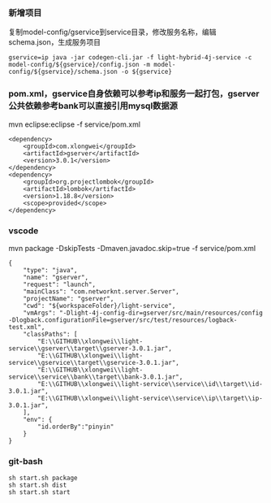### 新增项目
复制model-config/gservice到service目录，修改服务名称，编辑schema.json，生成服务项目
```
gservice=ip java -jar codegen-cli.jar -f light-hybrid-4j-service -c model-config/${gservice}/config.json -m model-config/${gservice}/schema.json -o ${gservice}
```

### pom.xml，gservice自身依赖可以参考ip和服务一起打包，gserver公共依赖参考bank可以直接引用mysql数据源
mvn eclipse:eclipse -f service/pom.xml
```
<dependency>
    <groupId>com.xlongwei</groupId>
    <artifactId>gserver</artifactId>
    <version>3.0.1</version>
</dependency>
<dependency>
    <groupId>org.projectlombok</groupId>
    <artifactId>lombok</artifactId>
    <version>1.18.8</version>
    <scope>provided</scope>
</dependency>
```

### vscode
mvn package -DskipTests -Dmaven.javadoc.skip=true -f service/pom.xml
```
{
    "type": "java",
    "name": "gserver",
    "request": "launch",
    "mainClass": "com.networknt.server.Server",
    "projectName": "gserver",
    "cwd": "${workspaceFolder}/light-service",
    "vmArgs": "-Dlight-4j-config-dir=gserver/src/main/resources/config -Dlogback.configurationFile=gserver/src/test/resources/logback-test.xml",
    "classPaths": [
        "E:\\GITHUB\\xlongwei\\light-service\\gserver\\target\\gserver-3.0.1.jar",
        "E:\\GITHUB\\xlongwei\\light-service\\gservice\\target\\gservice-3.0.1.jar",
        "E:\\GITHUB\\xlongwei\\light-service\\service\\bank\\target\\bank-3.0.1.jar",
        "E:\\GITHUB\\xlongwei\\light-service\\service\\id\\target\\id-3.0.1.jar",
        "E:\\GITHUB\\xlongwei\\light-service\\service\\ip\\target\\ip-3.0.1.jar",
    ],
    "env": {
        "id.orderBy":"pinyin"
    }
}
```

### git-bash
```
sh start.sh package
sh start.sh dist
sh start.sh start
```
